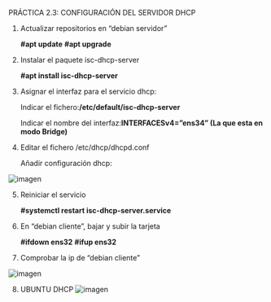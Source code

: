 PRÁCTICA 2.3: CONFIGURACIÓN DEL SERVIDOR DHCP

1. Actualizar repositorios en “debian servidor”
   
   **#apt update**
   **#apt upgrade**
   
3. Instalar el paquete isc-dhcp-server
   
   **#apt install isc-dhcp-server**
   
5. Asignar el interfaz para el servicio dhcp:
   
   Indicar el fichero:**/etc/default/isc-dhcp-server**
   
   Indicar el nombre del  interfaz:**INTERFACESv4=”ens34” (La que esta en modo Bridge)**

7. Editar el fichero /etc/dhcp/dhcpd.conf

    Añadir configuración dhcp:
  
  ![imagen](https://github.com/user-attachments/assets/f6705917-80ed-4a4e-826a-05111f2b3eac)
  
5. Reiniciar el servicio
    
      **#systemctl restart isc-dhcp-server.service**
      
6. En “debian cliente”, bajar y subir la tarjeta
    
      **#ifdown ens32**
      **#ifup ens32**
      
7. Comprobar la ip de “debian cliente”
 
  ![imagen](https://github.com/user-attachments/assets/91dea5a8-2729-4b62-b736-bb4d20a3eb8d)

8. UBUNTU DHCP
  ![imagen](https://github.com/user-attachments/assets/77b57914-dc61-48a8-999b-ab7bbd3a3cb2)





